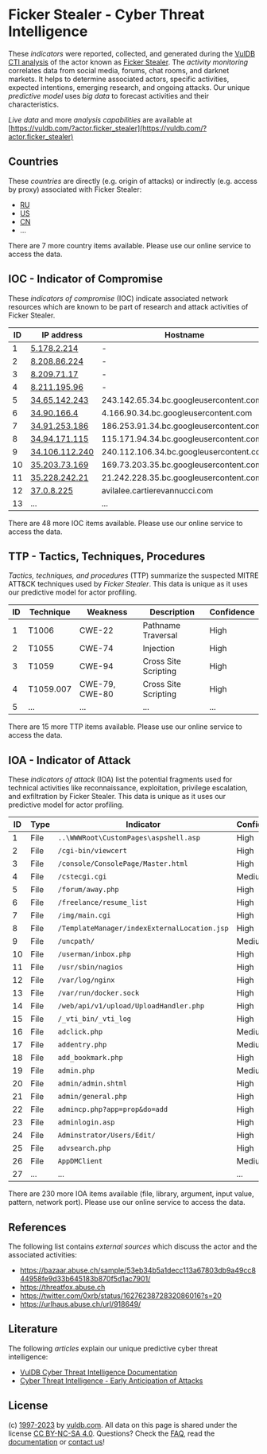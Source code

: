 # Ficker Stealer - Cyber Threat Intelligence

These _indicators_ were reported, collected, and generated during the [VulDB CTI analysis](https://vuldb.com/?kb.cti) of the actor known as [Ficker Stealer](https://vuldb.com/?actor.ficker_stealer). The _activity monitoring_ correlates data from social media, forums, chat rooms, and darknet markets. It helps to determine associated actors, specific activities, expected intentions, emerging research, and ongoing attacks. Our unique _predictive model_ uses _big data_ to forecast activities and their characteristics.

_Live data_ and more _analysis capabilities_ are available at [https://vuldb.com/?actor.ficker_stealer](https://vuldb.com/?actor.ficker_stealer)

## Countries

These _countries_ are directly (e.g. origin of attacks) or indirectly (e.g. access by proxy) associated with Ficker Stealer:

* [RU](https://vuldb.com/?country.ru)
* [US](https://vuldb.com/?country.us)
* [CN](https://vuldb.com/?country.cn)
* ...

There are 7 more country items available. Please use our online service to access the data.

## IOC - Indicator of Compromise

These _indicators of compromise_ (IOC) indicate associated network resources which are known to be part of research and attack activities of Ficker Stealer.

ID | IP address | Hostname | Campaign | Confidence
-- | ---------- | -------- | -------- | ----------
1 | [5.178.2.214](https://vuldb.com/?ip.5.178.2.214) | - | - | High
2 | [8.208.86.224](https://vuldb.com/?ip.8.208.86.224) | - | - | High
3 | [8.209.71.17](https://vuldb.com/?ip.8.209.71.17) | - | - | High
4 | [8.211.195.96](https://vuldb.com/?ip.8.211.195.96) | - | - | High
5 | [34.65.142.243](https://vuldb.com/?ip.34.65.142.243) | 243.142.65.34.bc.googleusercontent.com | - | Medium
6 | [34.90.166.4](https://vuldb.com/?ip.34.90.166.4) | 4.166.90.34.bc.googleusercontent.com | - | Medium
7 | [34.91.253.186](https://vuldb.com/?ip.34.91.253.186) | 186.253.91.34.bc.googleusercontent.com | - | Medium
8 | [34.94.171.115](https://vuldb.com/?ip.34.94.171.115) | 115.171.94.34.bc.googleusercontent.com | - | Medium
9 | [34.106.112.240](https://vuldb.com/?ip.34.106.112.240) | 240.112.106.34.bc.googleusercontent.com | - | Medium
10 | [35.203.73.169](https://vuldb.com/?ip.35.203.73.169) | 169.73.203.35.bc.googleusercontent.com | - | Medium
11 | [35.228.242.21](https://vuldb.com/?ip.35.228.242.21) | 21.242.228.35.bc.googleusercontent.com | - | Medium
12 | [37.0.8.225](https://vuldb.com/?ip.37.0.8.225) | avilalee.cartierevannucci.com | - | High
13 | ... | ... | ... | ...

There are 48 more IOC items available. Please use our online service to access the data.

## TTP - Tactics, Techniques, Procedures

_Tactics, techniques, and procedures_ (TTP) summarize the suspected MITRE ATT&CK techniques used by _Ficker Stealer_. This data is unique as it uses our predictive model for actor profiling.

ID | Technique | Weakness | Description | Confidence
-- | --------- | -------- | ----------- | ----------
1 | T1006 | CWE-22 | Pathname Traversal | High
2 | T1055 | CWE-74 | Injection | High
3 | T1059 | CWE-94 | Cross Site Scripting | High
4 | T1059.007 | CWE-79, CWE-80 | Cross Site Scripting | High
5 | ... | ... | ... | ...

There are 15 more TTP items available. Please use our online service to access the data.

## IOA - Indicator of Attack

These _indicators of attack_ (IOA) list the potential fragments used for technical activities like reconnaissance, exploitation, privilege escalation, and exfiltration by Ficker Stealer. This data is unique as it uses our predictive model for actor profiling.

ID | Type | Indicator | Confidence
-- | ---- | --------- | ----------
1 | File | `..\WWWRoot\CustomPages\aspshell.asp` | High
2 | File | `/cgi-bin/viewcert` | High
3 | File | `/console/ConsolePage/Master.html` | High
4 | File | `/cstecgi.cgi` | Medium
5 | File | `/forum/away.php` | High
6 | File | `/freelance/resume_list` | High
7 | File | `/img/main.cgi` | High
8 | File | `/TemplateManager/indexExternalLocation.jsp` | High
9 | File | `/uncpath/` | Medium
10 | File | `/userman/inbox.php` | High
11 | File | `/usr/sbin/nagios` | High
12 | File | `/var/log/nginx` | High
13 | File | `/var/run/docker.sock` | High
14 | File | `/web/api/v1/upload/UploadHandler.php` | High
15 | File | `/_vti_bin/_vti_log` | High
16 | File | `adclick.php` | Medium
17 | File | `addentry.php` | Medium
18 | File | `add_bookmark.php` | High
19 | File | `admin.php` | Medium
20 | File | `admin/admin.shtml` | High
21 | File | `admin/general.php` | High
22 | File | `admincp.php?app=prop&do=add` | High
23 | File | `adminlogin.asp` | High
24 | File | `Adminstrator/Users/Edit/` | High
25 | File | `advsearch.php` | High
26 | File | `AppDMClient` | Medium
27 | ... | ... | ...

There are 230 more IOA items available (file, library, argument, input value, pattern, network port). Please use our online service to access the data.

## References

The following list contains _external sources_ which discuss the actor and the associated activities:

* https://bazaar.abuse.ch/sample/53eb34b5a1decc113a67803db9a49cc844958fe9d33b645183b870f5d1ac7901/
* https://threatfox.abuse.ch
* https://twitter.com/0xrb/status/1627623872832086016?s=20
* https://urlhaus.abuse.ch/url/918649/

## Literature

The following _articles_ explain our unique predictive cyber threat intelligence:

* [VulDB Cyber Threat Intelligence Documentation](https://vuldb.com/?kb.cti)
* [Cyber Threat Intelligence - Early Anticipation of Attacks](https://www.scip.ch/en/?labs.20201022)

## License

(c) [1997-2023](https://vuldb.com/?kb.changelog) by [vuldb.com](https://vuldb.com/?kb.about). All data on this page is shared under the license [CC BY-NC-SA 4.0](https://creativecommons.org/licenses/by-nc-sa/4.0/). Questions? Check the [FAQ](https://vuldb.com/?kb.faq), read the [documentation](https://vuldb.com/?kb) or [contact us](https://vuldb.com/?contact)!
